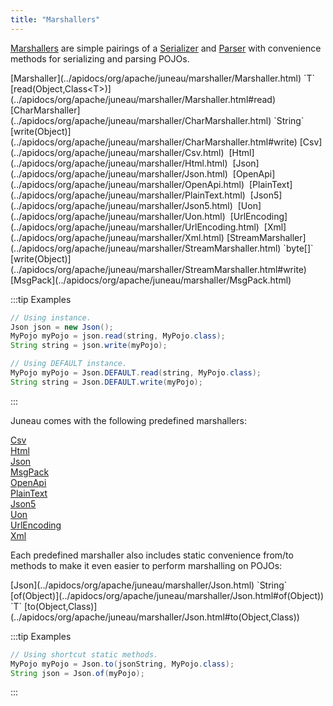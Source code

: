 ```yaml
---
title: "Marshallers"
---
```


[Marshallers](../apidocs/org/apache/juneau/marshaller/Marshaller.html) are simple pairings of a [Serializer](../apidocs/org/apache/juneau/serializer/Serializer.html)
and [Parser](../apidocs/org/apache/juneau/parser/Parser.html) with convenience methods for serializing and parsing POJOs.

<tree>
<java-abstract-class>[Marshaller](../apidocs/org/apache/juneau/marshaller/Marshaller.html)</java-abstract-class>
<node-1><java-method>`T` [read(Object,Class&lt;T&gt;)](../apidocs/org/apache/juneau/marshaller/Marshaller.html#read)</java-method></node-1>
<node-2><java-abstract-class>[CharMarshaller](../apidocs/org/apache/juneau/marshaller/CharMarshaller.html)</java-abstract-class></node-2>
<node-3><java-method>`String` [write(Object)](../apidocs/org/apache/juneau/marshaller/CharMarshaller.html#write)</java-method></node-3>
<node-4><javac-class>[Csv](../apidocs/org/apache/juneau/marshaller/Csv.html)</javac-class>&nbsp;&nbsp;<javac-class>[Html](../apidocs/org/apache/juneau/marshaller/Html.html)</javac-class>&nbsp;&nbsp;<javac-class>[Json](../apidocs/org/apache/juneau/marshaller/Json.html)</javac-class>&nbsp;&nbsp;<javac-class>[OpenApi](../apidocs/org/apache/juneau/marshaller/OpenApi.html)</javac-class>&nbsp;&nbsp;<javac-class>[PlainText](../apidocs/org/apache/juneau/marshaller/PlainText.html)</javac-class>&nbsp;&nbsp;<javac-class>[Json5](../apidocs/org/apache/juneau/marshaller/Json5.html)</javac-class>&nbsp;&nbsp;<javac-class>[Uon](../apidocs/org/apache/juneau/marshaller/Uon.html)</javac-class>&nbsp;&nbsp;<javac-class>[UrlEncoding](../apidocs/org/apache/juneau/marshaller/UrlEncoding.html)</javac-class>&nbsp;&nbsp;<javac-class>[Xml](../apidocs/org/apache/juneau/marshaller/Xml.html)</javac-class></node-4>
<node-2><java-abstract-class>[StreamMarshaller](../apidocs/org/apache/juneau/marshaller/StreamMarshaller.html)</java-abstract-class></node-2>
<node-3><java-method>`byte[]` [write(Object)](../apidocs/org/apache/juneau/marshaller/StreamMarshaller.html#write)</java-method></node-3>
<node-4><javac-class>[MsgPack](../apidocs/org/apache/juneau/marshaller/MsgPack.html)</javac-class></node-4>
</tree>

:::tip Examples

```java
// Using instance.
Json json = new Json();
MyPojo myPojo = json.read(string, MyPojo.class);
String string = json.write(myPojo);
```

```java
// Using DEFAULT instance.
MyPojo myPojo = Json.DEFAULT.read(string, MyPojo.class);
String string = Json.DEFAULT.write(myPojo);
```
:::

Juneau comes with the following predefined marshallers:

<java-class>[Csv](../apidocs/org/apache/juneau/marshaller/Csv.html)</java-class>  
<java-class>[Html](../apidocs/org/apache/juneau/marshaller/Html.html)</java-class>  
<java-class>[Json](../apidocs/org/apache/juneau/marshaller/Json.html)</java-class>  
<java-class>[MsgPack](../apidocs/org/apache/juneau/marshaller/MsgPack.html)</java-class>  
<java-class>[OpenApi](../apidocs/org/apache/juneau/marshaller/OpenApi.html)</java-class>  
<java-class>[PlainText](../apidocs/org/apache/juneau/marshaller/PlainText.html)</java-class>  
<java-class>[Json5](../apidocs/org/apache/juneau/marshaller/Json5.html)</java-class>  
<java-class>[Uon](../apidocs/org/apache/juneau/marshaller/Uon.html)</java-class>  
<java-class>[UrlEncoding](../apidocs/org/apache/juneau/marshaller/UrlEncoding.html)</java-class>  
<java-class>[Xml](../apidocs/org/apache/juneau/marshaller/Xml.html)</java-class>  

Each predefined marshaller also includes static convenience from/to methods to make it even easier to
perform marshalling on POJOs:

<tree>
<java-class>[Json](../apidocs/org/apache/juneau/marshaller/Json.html)</java-class>
<node-1><java-method>`String` [of(Object)](../apidocs/org/apache/juneau/marshaller/Json.html#of(Object))</java-method></node-1>
<node-1><java-method>`T` [to(Object,Class)](../apidocs/org/apache/juneau/marshaller/Json.html#to(Object,Class))</java-method></node-1>
</tree>

:::tip Examples

```java
// Using shortcut static methods.
MyPojo myPojo = Json.to(jsonString, MyPojo.class);
String json = Json.of(myPojo);
```

:::
